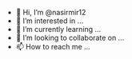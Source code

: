 - 👋 Hi, I’m @nasirmir12
- 👀 I’m interested in ...
- 🌱 I’m currently learning ...
- 💞️ I’m looking to collaborate on ...
- 📫 How to reach me ...

<!---
nasirmir12/nasirmir12 is a ✨ special ✨ repository because its `README.md` (this file) appears on your GitHub profile.
You can click the Preview link to take a look at your changes.
---

